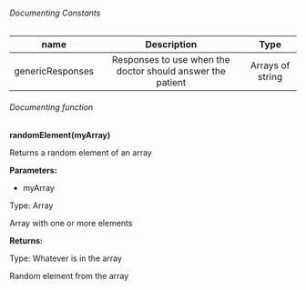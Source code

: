 


###### Documenting Constants

| name              | Description                                                 | Type             |
|:-----------------:|:-----------------------------------------------------------:|:----------------:|
| genericResponses  | Responses to use when the doctor should answer the patient  | Arrays of string | 


###### Documenting function

**randomElement(myArray)**

Returns a random element of an array

**Parameters:**

* myArray

Type: Array

Array with one or more elements

**Returns:**

Type: Whatever is in the array

Random element from the array

